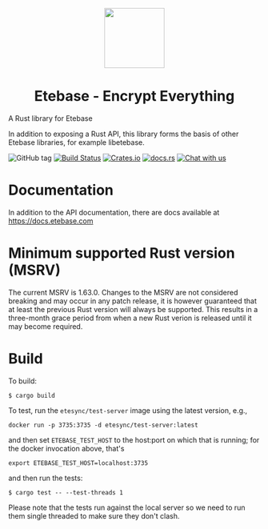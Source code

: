 <p align="center">
  <img width="120" src="https://github.com/etesync/etesync-web/blob/master/src/images/logo.svg" />
  <h1 align="center">Etebase - Encrypt Everything</h1>
</p>

A Rust library for Etebase

In addition to exposing a Rust API, this library forms the basis of other Etebase libraries, for example libetebase.

![GitHub tag](https://img.shields.io/github/tag/etesync/etesync-rs.svg)
[![Build Status](https://github.com/etesync/etebase-rs/actions/workflows/build.yml/badge.svg)](https://github.com/etesync/etebase-rs/actions)
[![Crates.io](https://img.shields.io/crates/v/etebase)](https://crates.io/crates/etebase)
[![docs.rs](https://docs.rs/etebase/badge.svg)](https://docs.rs/etebase/)
[![Chat with us](https://img.shields.io/badge/chat-IRC%20|%20Matrix%20|%20Web-blue.svg)](https://www.etebase.com/community-chat/)

# Documentation

In addition to the API documentation, there are docs available at https://docs.etebase.com

# Minimum supported Rust version (MSRV)

The current MSRV is 1.63.0. Changes to the MSRV are not considered breaking and may occur in any patch release, it is however guaranteed that
at least the previous Rust version will always be supported. This results in a three-month grace period from when a new Rust verion is released
until it may become required.

# Build

To build:
```
$ cargo build
```

To test, run the `etesync/test-server` image using the latest version, e.g.,

```
docker run -p 3735:3735 -d etesync/test-server:latest
```

and then set `ETEBASE_TEST_HOST` to the host:port on which that is running; for the docker invocation above, that's
```
export ETEBASE_TEST_HOST=localhost:3735
```

and then run the tests:

```
$ cargo test -- --test-threads 1
```

Please note that the tests run against the local server so we need to run them single threaded to make sure they don't clash.
